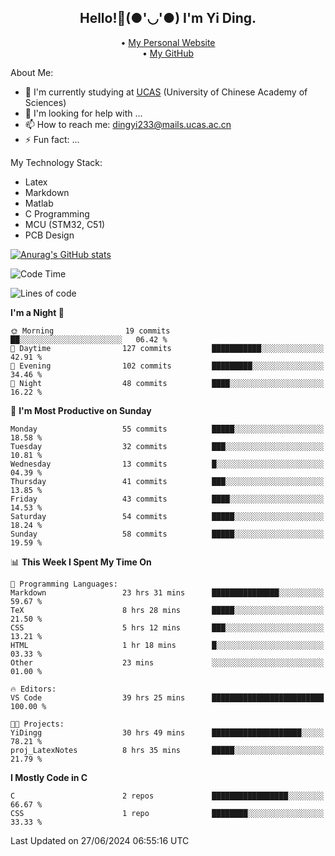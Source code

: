 <h2 align="center"> Hello!👋(●'◡'●) I'm Yi Ding.</h2>
<p align="center">
  • <a href="https://yidingg.github.io/YiDingg">My Personal Website</a><br>
  • <a href="https://github.com/YiDingg">My GitHub</a>
</p>

About Me:
- 🔭 I'm currently studying at [UCAS](https://www.ucas.ac.cn/) (University of Chinese Academy of Sciences)
- 🤔 I'm looking for help with ...
- 📫 How to reach me: dingyi233@mails.ucas.ac.cn
- ⚡ Fun fact: ...

My Technology Stack:
- Latex
- Markdown
- Matlab
- C Programming
- MCU (STM32, C51)
- PCB Design

[![Anurag's GitHub stats](https://github-readme-stats.vercel.app/api?username=YiDingg)](https://github.com/anuraghazra/github-readme-stats)

<!--START_SECTION:waka-->
![Code Time](http://img.shields.io/badge/Code%20Time-94%20hrs%2033%20mins-blue)

![Lines of code](https://img.shields.io/badge/From%20Hello%20World%20I%27ve%20Written-405.6%20thousand%20lines%20of%20code-blue)

**I'm a Night 🦉** 

```text
🌞 Morning                19 commits          ██░░░░░░░░░░░░░░░░░░░░░░░   06.42 % 
🌆 Daytime                127 commits         ███████████░░░░░░░░░░░░░░   42.91 % 
🌃 Evening                102 commits         █████████░░░░░░░░░░░░░░░░   34.46 % 
🌙 Night                  48 commits          ████░░░░░░░░░░░░░░░░░░░░░   16.22 % 
```
📅 **I'm Most Productive on Sunday** 

```text
Monday                   55 commits          █████░░░░░░░░░░░░░░░░░░░░   18.58 % 
Tuesday                  32 commits          ███░░░░░░░░░░░░░░░░░░░░░░   10.81 % 
Wednesday                13 commits          █░░░░░░░░░░░░░░░░░░░░░░░░   04.39 % 
Thursday                 41 commits          ███░░░░░░░░░░░░░░░░░░░░░░   13.85 % 
Friday                   43 commits          ████░░░░░░░░░░░░░░░░░░░░░   14.53 % 
Saturday                 54 commits          █████░░░░░░░░░░░░░░░░░░░░   18.24 % 
Sunday                   58 commits          █████░░░░░░░░░░░░░░░░░░░░   19.59 % 
```


📊 **This Week I Spent My Time On** 

```text
💬 Programming Languages: 
Markdown                 23 hrs 31 mins      ███████████████░░░░░░░░░░   59.67 % 
TeX                      8 hrs 28 mins       █████░░░░░░░░░░░░░░░░░░░░   21.50 % 
CSS                      5 hrs 12 mins       ███░░░░░░░░░░░░░░░░░░░░░░   13.21 % 
HTML                     1 hr 18 mins        █░░░░░░░░░░░░░░░░░░░░░░░░   03.33 % 
Other                    23 mins             ░░░░░░░░░░░░░░░░░░░░░░░░░   01.00 % 

🔥 Editors: 
VS Code                  39 hrs 25 mins      █████████████████████████   100.00 % 

🐱‍💻 Projects: 
YiDingg                  30 hrs 49 mins      ████████████████████░░░░░   78.21 % 
proj_LatexNotes          8 hrs 35 mins       █████░░░░░░░░░░░░░░░░░░░░   21.79 % 
```

**I Mostly Code in C** 

```text
C                        2 repos             █████████████████░░░░░░░░   66.67 % 
CSS                      1 repo              ████████░░░░░░░░░░░░░░░░░   33.33 % 
```




 Last Updated on 27/06/2024 06:55:16 UTC
<!--END_SECTION:waka-->
